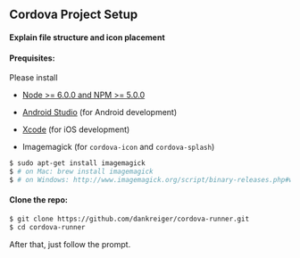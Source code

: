 ## Cordova Project Setup


#### Explain file structure and icon placement

#### Prequisites:

Please install
- [Node >= 6.0.0 and NPM >= 5.0.0](./NODE_INSTALL.md)
- [Android Studio](https://developer.android.com/studio/index.html) (for Android development)
- [Xcode](https://itunes.apple.com/de/app/xcode/id497799835?l=en&mt=12) (for iOS development)

- Imagemagick (for `cordova-icon` and `cordova-splash`)

``` bash
$ sudo apt-get install imagemagick
$ # on Mac: brew install imagemagick
$ # on Windows: http://www.imagemagick.org/script/binary-releases.php#windows (check "Legacy tools")
```

#### Clone the repo:

```bash
$ git clone https://github.com/dankreiger/cordova-runner.git
$ cd cordova-runner
```



<!-- #### Make script executable:

```bash
$ chmod +x ./cordova.sh
```

#### Run script

```bash
$ ./cordova.sh
``` -->


After that, just follow the prompt.
